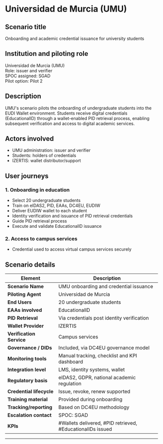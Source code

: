 # Universidad de Murcia (UMU)

## Scenario title
Onboarding and academic credential issuance for university students

## Institution and piloting role
Universidad de Murcia (UMU)  
Role: issuer and verifier  
SPOC assigned: SGAD  
Pilot option: Pilot 2

## Description
UMU's scenario pilots the onboarding of undergraduate students into the EUDI Wallet environment. Students receive digital credentials (EducationalID) through a wallet-enabled PID retrieval process, enabling subsequent verification and access to digital academic services.

## Actors involved
- UMU administration: issuer and verifier
- Students: holders of credentials
- IZERTIS: wallet distributor/support

## User journeys
### 1. Onboarding in education
- Select 20 undergraduate students
- Train on eIDAS2, PID, EAAs, DC4EU, EUDIW
- Deliver EUDIW wallet to each student
- Identity verification and issuance of PID retrieval credentials
- Guide PID retrieval process
- Execute and validate EducationalID issuance

### 2. Access to campus services
- Credential used to access virtual campus services securely

## Scenario details
| Element                        | Description                                                                 |
|-------------------------------|-----------------------------------------------------------------------------|
| **Scenario Name**             | UMU onboarding and credential issuance                                     |
| **Piloting Agent**            | Universidad de Murcia                                                      |
| **End Users**                 | 20 undergraduate students                                                  |
| **EAAs involved**             | EducationalID                                                              |
| **PID Retrieval**             | Via credentials post identity verification                                 |
| **Wallet Provider**           | IZERTIS                                                                    |
| **Verification Service**      | Campus services                                                            |
| **Governance / DIDs**         | Included, via DC4EU governance model                                       |
| **Monitoring tools**          | Manual tracking, checklist and KPI dashboard                               |
| **Integration level**         | LMS, identity systems, wallet                                              |
| **Regulatory basis**          | eIDAS2, GDPR, national academic regulation                                 |
| **Credential lifecycle**      | Issue, revoke, renew supported                                             |
| **Training material**         | Provided during onboarding                                                 |
| **Tracking/reporting**        | Based on DC4EU methodology                                                 |
| **Escalation contact**        | SPOC: SGAD                                                                 |
| **KPIs**                      | #Wallets delivered, #PID retrieved, #EducationalIDs issued                 |

---